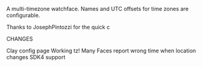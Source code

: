 A multi-timezone watchface. Names and UTC offsets for time zones are configurable.

Thanks to JosephPintozzi for the quick c

CHANGES

Clay config page
Working tz! Many Faces report wrong time when location changes
SDK4 support
 
